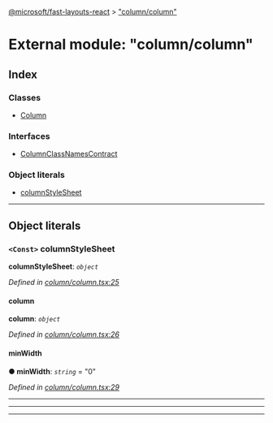 [@microsoft/fast-layouts-react](../README.md) > ["column/column"](../modules/_column_column_.md)

# External module: "column/column"

## Index

### Classes

* [Column](../classes/_column_column_.column.md)

### Interfaces

* [ColumnClassNamesContract](../interfaces/_column_column_.columnclassnamescontract.md)

### Object literals

* [columnStyleSheet](_column_column_.md#columnstylesheet)

---

## Object literals

<a id="columnstylesheet"></a>

### `<Const>` columnStyleSheet

**columnStyleSheet**: *`object`*

*Defined in [column/column.tsx:25](https://github.com/Microsoft/fast-dna/blob/164dd3ca/packages/fast-layouts-react/src/column/column.tsx#L25)*

<a id="columnstylesheet.column-1"></a>

####  column

**column**: *`object`*

*Defined in [column/column.tsx:26](https://github.com/Microsoft/fast-dna/blob/164dd3ca/packages/fast-layouts-react/src/column/column.tsx#L26)*

<a id="columnstylesheet.column-1.minwidth"></a>

####  minWidth

**● minWidth**: *`string`* = "0"

*Defined in [column/column.tsx:29](https://github.com/Microsoft/fast-dna/blob/164dd3ca/packages/fast-layouts-react/src/column/column.tsx#L29)*

___

___

___

